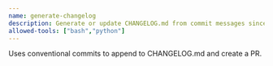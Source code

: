 ```yaml
---
name: generate-changelog
description: Generate or update CHANGELOG.md from commit messages since last tag.
allowed-tools: ["bash","python"]
---
```

Uses conventional commits to append to CHANGELOG.md and create a PR.
